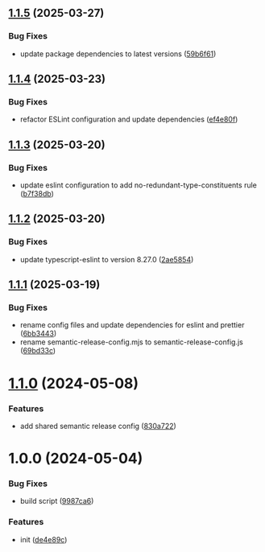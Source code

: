 ## [1.1.5](https://github.com/beecode-rs/msh-config/compare/v1.1.4...v1.1.5) (2025-03-27)


### Bug Fixes

* update package dependencies to latest versions ([59b6f61](https://github.com/beecode-rs/msh-config/commit/59b6f612542df4502747931c4d8bdcae967c20f0))

## [1.1.4](https://github.com/beecode-rs/msh-config/compare/v1.1.3...v1.1.4) (2025-03-23)


### Bug Fixes

* refactor ESLint configuration and update dependencies ([ef4e80f](https://github.com/beecode-rs/msh-config/commit/ef4e80f9472de03e178b05180a9e68764337e2e8))

## [1.1.3](https://github.com/beecode-rs/msh-config/compare/v1.1.2...v1.1.3) (2025-03-20)


### Bug Fixes

* update eslint configuration to add no-redundant-type-constituents rule ([b7f38db](https://github.com/beecode-rs/msh-config/commit/b7f38dbaee86773f6f4f858e41bc6d40934c464d))

## [1.1.2](https://github.com/beecode-rs/msh-config/compare/v1.1.1...v1.1.2) (2025-03-20)


### Bug Fixes

* update typescript-eslint to version 8.27.0 ([2ae5854](https://github.com/beecode-rs/msh-config/commit/2ae5854b6f91be8f9a465b68c6006f8c3b9dc66c))

## [1.1.1](https://github.com/beecode-rs/msh-config/compare/v1.1.0...v1.1.1) (2025-03-19)


### Bug Fixes

* rename config files and update dependencies for eslint and prettier ([6bb3443](https://github.com/beecode-rs/msh-config/commit/6bb34439e6f228e31541be50328465c7a5591b60))
* rename semantic-release-config.mjs to semantic-release-config.js ([69bd33c](https://github.com/beecode-rs/msh-config/commit/69bd33cf76b8b74b2a396e7a344a25f67db3b7e4))

# [1.1.0](https://github.com/beecode-rs/msh-config/compare/v1.0.0...v1.1.0) (2024-05-08)


### Features

* add shared semantic release config ([830a722](https://github.com/beecode-rs/msh-config/commit/830a722da30c023cd402faee0914ed542d1855f8))

# 1.0.0 (2024-05-04)


### Bug Fixes

* build script ([9987ca6](https://github.com/beecode-rs/msh-config/commit/9987ca6c53d8a93a3675d18a15ee29e18b3d9c56))


### Features

* init ([de4e89c](https://github.com/beecode-rs/msh-config/commit/de4e89cc0c265979146f8a56a18362cf351ec021))
